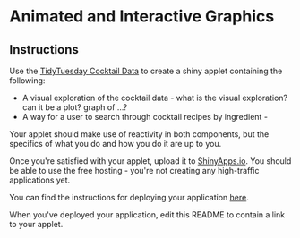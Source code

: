 # Animated and Interactive Graphics

## Instructions

Use the [TidyTuesday Cocktail Data](https://github.com/rfordatascience/tidytuesday/blob/master/data/2020/2020-05-26/readme.md) to create a shiny applet containing the following:

- A visual exploration of the cocktail data - what is the visual exploration? can it be a plot? graph of ...?
- A way for a user to search through cocktail recipes by ingredient - 

Your applet should make use of reactivity in both components, but the specifics of what you do and how you do it are up to you.

Once you're satisfied with your applet, upload it to [ShinyApps.io](https://www.shinyapps.io/). You should be able to use the free hosting - you're not creating any high-traffic applications yet. 

You can find the instructions for deploying your application [here](https://docs.rstudio.com/shinyapps.io/getting-started.html#working-with-shiny-for-r).

When you've deployed your application, edit this README to contain a link to your applet.
